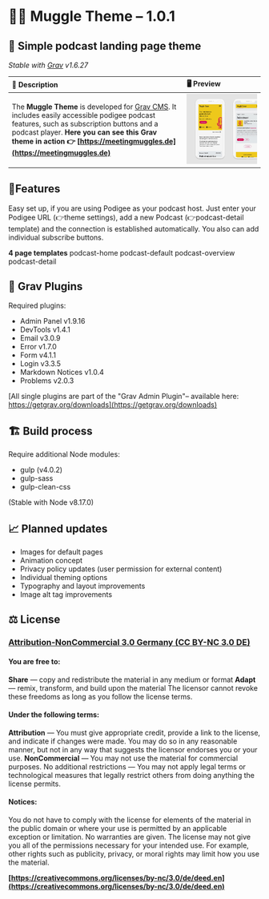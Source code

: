 # 🧙‍♂️ Muggle Theme – 1.0.1
## 📲 Simple podcast landing page theme

*Stable with [Grav](http://github.com/getgrav/grav) v1.6.27*

| 📖 Description |  🖥 Preview |
|:----|:---|
| The **Muggle Theme** is developed for [Grav CMS](http://github.com/getgrav/grav). It includes easily accessible podigee podcast features, such as subscription buttons and a podcast player. **Here you can see this Grav theme in action 👉 [https://meetingmuggles.de](https://meetingmuggles.de)**| ![Screenshot](https://github.com/Fraaanz/Muggle-Theme-GravCMS/raw/master/screenshot.jpg) | 

## 🍭Features

Easy set up, if you are using Podigee as your podcast host. Just enter your Podigee URL (👉theme settings), add a new Podcast (👉podcast-detail template) and the connection is established automatically. You also can add individual subscribe buttons. 

**4 page templates**
podcast-home
podcast-default
podcast-overview
podcast-detail


## 🍱 Grav Plugins

Required plugins:

- Admin Panel  v1.9.16
- DevTools  v1.4.1
- Email  v3.0.9
- Error  v1.7.0
- Form  v4.1.1
- Login  v3.3.5
- Markdown Notices  v1.0.4
- Problems  v2.0.3

[All single plugins are part of the "Grav Admin Plugin"– available here: https://getgrav.org/downloads](https://getgrav.org/downloads)

## 🏗 Build process

Require additional Node modules: 
- gulp (v4.0.2)
- gulp-sass 
- gulp-clean-css

(Stable with Node v8.17.0)

## 📈 Planned updates

- Images for default pages
- Animation concept
- Privacy policy updates (user permission for external content)
- Individual theming options
- Typography and layout improvements
- Image alt tag improvements 

## ⚖️ License

### [Attribution-NonCommercial 3.0 Germany (CC BY-NC 3.0 DE)](https://creativecommons.org/licenses/by-nc/3.0/de/deed.en)

#### You are free to:

**Share** — copy and redistribute the material in any medium or format
**Adapt** — remix, transform, and build upon the material
The licensor cannot revoke these freedoms as long as you follow the license terms.

#### Under the following terms:

**Attribution** — You must give appropriate credit, provide a link to the license, and indicate if changes were made. You may do so in any reasonable manner, but not in any way that suggests the licensor endorses you or your use.
**NonCommercial** — You may not use the material for commercial purposes.
No additional restrictions — You may not apply legal terms or technological measures that legally restrict others from doing anything the license permits.

#### Notices:

You do not have to comply with the license for elements of the material in the public domain or where your use is permitted by an applicable exception or limitation.
No warranties are given. The license may not give you all of the permissions necessary for your intended use. For example, other rights such as publicity, privacy, or moral rights may limit how you use the material.

**[https://creativecommons.org/licenses/by-nc/3.0/de/deed.en](https://creativecommons.org/licenses/by-nc/3.0/de/deed.en)**
